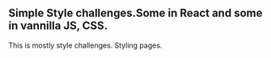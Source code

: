 ## Simple Style challenges.Some in React and some in vannilla JS, CSS.

This is mostly style challenges. Styling pages.